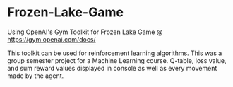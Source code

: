 # Frozen-Lake-Game
Using OpenAI's Gym Toolkit for Frozen Lake Game @ https://gym.openai.com/docs/

This toolkit can be used for reinforcement learning algorithms.
This was a group semester project for a Machine Learning course.
Q-table, loss value, and sum reward values displayed in console as well as every movement made by the agent. 
